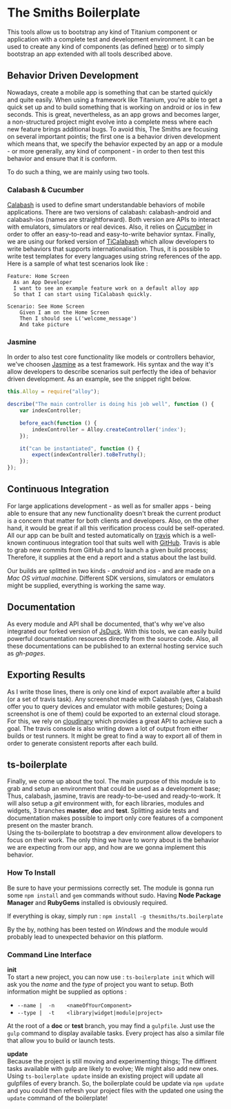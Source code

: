 # The Smiths Boilerplate
This tools allow us to bootstrap any kind of Titanium component or application with a complete test
and development environment. It can be used to create any kind of components (as defined
[here](https://github.com/thesmiths/thesmiths-widgets-hub.wiki)) or to simply bootstrap an app
extended with all tools described above.

## Behavior Driven Development 
Nowadays, create a mobile app is something that can be started quickly and quite easily. When using
a framework like Titanium, you're able to get a quick set up and to build something that is working
on android or ios in few seconds. This is great, nevertheless, as an app grows and becomes larger, a
non-structured project might evolve into a complete mess where each new feature brings additional
bugs. 
To avoid this, The Smiths are focusing on several important pointis; the first one is a behavior
driven development which means that, we specify the behavior expected by an app or a module - or more
generally, any kind of component - in order to then test this behavior and ensure that it is
conform.

To do such a thing, we are mainly using two tools.

### Calabash & Cucumber
[Calabash](http://calaba.sh/) is used to define smart understandable behaviors of mobile
applications. There are two versions of calabash: calabash-android and calabash-ios (names are
straightforward). Both version are APIs to interact with emulators, simulators or real devices.
Also, it relies on [Cucumber](https://cukes.info/) in order to offer an easy-to-read and
easy-to-write behavior syntax.  Finally, we are using our forked version of
[TiCalabash](https://github.com/ktorz/ticalabash/tree/i18n) which allow developers to write behaviors that
supports internationalisation. Thus, it is possible to write test templates for every languages
using string references of the app. Here is a sample of what test scenarios look like :

```cucumber
Feature: Home Screen
  As an App Developer
  I want to see an example feature work on a default alloy app
  So that I can start using TiCalabash quickly.

Scenario: See Home Screen
    Given I am on the Home Screen
    Then I should see L('welcome_message')
    And take picture
```
### Jasmine
In order to also test core functionality like models or controllers behavior, we've choosen 
[Jasmine](https://jasmine.github.io) as a test framework. His syntax and the way it's allow developers
to describe scenarios suit perfectly the idea of behavior driven development. As an example, see the
snippet right below.

```javascript
this.Alloy = require("alloy");

describe("The main controller is doing his job well", function () {
    var indexController;

    before_each(function () {
        indexController = Alloy.createController('index');    
    });

    it("can be instantiated", function () {
        expect(indexController).toBeTruthy();
    });
});
```

## Continuous Integration
For large applications development - as well as for smaller apps - being able to ensure that any new
functionality doesn't break the current product is a concern that matter for both clients and
developers. Also, on the other hand, it would be great if all this verification process could be
self-operated. All our app can be built and tested automatically on [travis](http://travis-ci.org)
which is a well-known continuous integration tool that suits well with [GitHub](http://github.com).
Travis is able to grab new commits from GitHub and to launch a given build process; Therefore, it
supplies at the end a report and a status about the last build. 

Our builds are splitted in two kinds - *android* and *ios* - and are made on a *Mac OS virtual
machine*. Different SDK versions, simulators or emulators might be supplied, everything is working
the same way.

## Documentation
As every module and API shall be documented, that's why we've also integrated our forked version of
[JsDuck](https://github.com/ktorz/jsduck). With this tools, we can easily build powerful
documentation resources directly from the source code. Also, all these documentations can be
published to an external hosting service such as *gh-pages*.

## Exporting Results
As I write those lines, there is only one kind of export available after a build (or a set of travis task). Any screenshot made with Calabash (yes, Calabash offer you to query devices and emulator with mobile gestures; Doing a screenshot is one of them) could be exported to an external cloud storage. For this, we rely on [cloudinary](http://cloudinary.com/) which provides a great API to achieve such a goal. The travis console is also writing down a lot of output from either builds or test runners. It might be great to find a way to export all of them in order to generate consistent reports after each build.

## ts-boilerplate
Finally, we come up about the tool. The main purpose of this module is to grab and setup an
environment that could be used as a development base; Thus, calabash, jasmine, travis are
ready-to-be-used and ready-to-work. It will also setup a *git* environment with, for each libraries,
modules and widgets, 3 branches **master**, **doc** and **test**. Splitting aside tests and
documentation makes possible to import only core features of a component present on the master
branch.  
Using the ts-boilerplate to bootstrap a dev environment allow developers to focus on their work.
The only thing we have to worry about is the behavior we are expecting from our app, and how are we
gonna implement this behavior. 

### How To Install
Be sure to have your permissions correctly set. The module is gonna run some `npm install` and `gem`
commands without sudo. Having **Node Package Manager** and **RubyGems** installed is obviously 
required. 

If everything is okay, simply run : `npm install -g thesmiths/ts.boilerplate` 

By the by, nothing has been tested on *Windows* and the module would probably lead to unexpected 
behavior on this platform. 

### Command Line Interface

**init**  
To start a new project, you can now use : `ts-boilerplate init` which will ask you the *name* and
the *type* of project you want to setup.
Both information might be supplied as options : 
- `--name |  -n    <nameOfYourComponent>`
- `--type |  -t    <library|widget|module|project>`

At the root of a **doc** or **test** branch, you may find a `gulpfile`. Just use the `gulp` command
to display available tasks. Every project has also a similar file that allow you to build or launch
tests. 

**update**  
Because the project is still moving and experimenting things; The diffirent tasks available with gulp are likely to evolve; We might also add new ones. Using `ts-boilerplate update` inside an existing project will update all gulpfiles of every branch. So, the boilerplate could be update via `npm update` and you could then refresh your project files with the updated one using the `update` command of the boilerplate!



